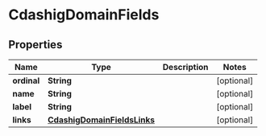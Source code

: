 

# CdashigDomainFields


## Properties

| Name | Type | Description | Notes |
|------------ | ------------- | ------------- | -------------|
|**ordinal** | **String** |  |  [optional] |
|**name** | **String** |  |  [optional] |
|**label** | **String** |  |  [optional] |
|**links** | [**CdashigDomainFieldsLinks**](CdashigDomainFieldsLinks.md) |  |  [optional] |




